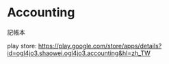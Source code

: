 # Accounting
記帳本

play store:
https://play.google.com/store/apps/details?id=ogl4jo3.shaowei.ogl4jo3.accounting&hl=zh_TW
